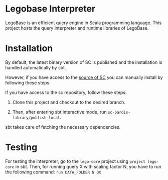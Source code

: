 Legobase Interpreter
====================

LegoBase is an efficient query engine in Scala programming language. This project
hosts the query interpreter and runtime libraries of LegoBase.

Installation
============

By default, the latest binary version of SC is published and the installation is handled automatically by sbt.

However, if you have access to the [source of SC](https://github.com/epfldata/sc) you can manually install 
by following these steps.

If you have access to the sc repository, follow these steps:

1. Clone this project and checkout to the desired branch. 

2. Then, after entering sbt interactive mode, run `sc-pardis-library/publish-local`.

sbt takes care of fetching the necessary dependencies. 

Testing
=======
For testing the interpreter, go to the `lego-core` project using `project lego-core` in sbt.
Then, for running query X with scaling factor N, you have to run the following command:
`run DATA_FOLDER N QX`
